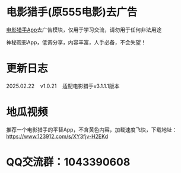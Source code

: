 # 电影猎手(原555电影)去广告

[电影猎手App](https://kgg.rongmanit.com/dyls/DYLS-3.1.1.1.apk)去广告模块，仅用于学习交流，请勿用于任何非法用途

神秘观影App，低调分享，内容丰富，人手必备，不会失望！

# 更新日志

2025.02.22&nbsp;&nbsp;&nbsp;&nbsp;v1.0.21&nbsp;&nbsp;&nbsp;&nbsp;适配电影猎手v3.1.1.1版本

# 地瓜视频

推荐一个电影猎手的平替App，不含黄色内容，加载速度飞快，下载地址：https://www.123912.com/s/XY3fjv-H2EKd

# QQ交流群：1043390608
